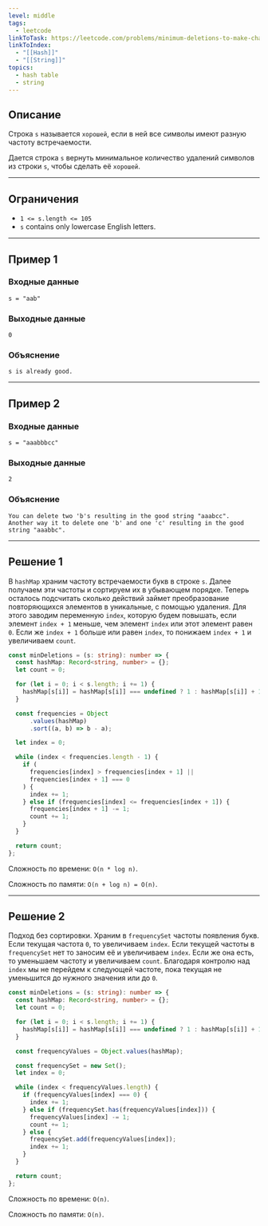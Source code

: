 ```yaml
---
level: middle
tags:
  - leetcode
linkToTask: https://leetcode.com/problems/minimum-deletions-to-make-character-frequencies-unique/
linkToIndex:
  - "[[Hash]]"
  - "[[String]]"
topics:
  - hash table
  - string
---
```

## Описание

Строка `s` называется `хорошей`, если в ней все символы имеют разную частоту встречаемости.

Дается строка `s` вернуть минимальное количество удалений символов из строки `s`, чтобы сделать её `хорошей`.

---
## Ограничения

- `1 <= s.length <= 105`
- `s` contains only lowercase English letters.

---
## Пример 1

### Входные данные

```
s = "aab"
```
### Выходные данные

```
0
```
### Объяснение

```
s is already good.
```

---
## Пример 2

### Входные данные

```
s = "aaabbbcc"
```
### Выходные данные

```
2
```
### Объяснение

```
You can delete two 'b's resulting in the good string "aaabcc".
Another way it to delete one 'b' and one 'c' resulting in the good string "aaabbc".
```

---


## Решение 1

В `hashMap` храним частоту встречаемости букв в строке `s`.
Далее получаем эти частоты и сортируем их в убывающем порядке.
Теперь осталось подсчитать сколько действий займет преобразование повторяющихся элементов в уникальные, с помощью удаления.
Для этого заводим переменную `index`, которую будем повышать, если элемент `index + 1` меньше, чем элемент `index` или этот элемент равен `0`.
Если же `index + 1` больше или равен `index`, то понижаем `index + 1` и увеличиваем `count`.

```typescript
const minDeletions = (s: string): number => {
  const hashMap: Record<string, number> = {};
  let count = 0;

  for (let i = 0; i < s.length; i += 1) {
    hashMap[s[i]] = hashMap[s[i]] === undefined ? 1 : hashMap[s[i]] + 1;
  }

  const frequencies = Object
	  .values(hashMap)
	  .sort((a, b) => b - a);

  let index = 0;

  while (index < frequencies.length - 1) {
    if (
      frequencies[index] > frequencies[index + 1] ||
      frequencies[index + 1] === 0
    ) {
      index += 1;
    } else if (frequencies[index] <= frequencies[index + 1]) {
      frequencies[index + 1] -= 1;
      count += 1;
    }
  }

  return count;
};
```

Сложность по времени: `O(n * log n)`.

Сложность по памяти: `O(n + log n) = O(n)`.

---
## Решение 2

Подход без сортировки.
Храним в `frequencySet` частоты появления букв.
Если текущая частота `0`, то увеличиваем `index`.
Если текущей частоты в `frequencySet` нет то заносим её и увеличиваем `index`.
Если же она есть, то уменьшаем частоту и увеличиваем `count`.
Благодаря контролю над `index` мы не перейдем к следующей частоте, пока текущая не уменьшится до нужного значения или до `0`.

```typescript
const minDeletions = (s: string): number => {
  const hashMap: Record<string, number> = {};
  let count = 0;

  for (let i = 0; i < s.length; i += 1) {
    hashMap[s[i]] = hashMap[s[i]] === undefined ? 1 : hashMap[s[i]] + 1;
  }

  const frequencyValues = Object.values(hashMap);

  const frequencySet = new Set();
  let index = 0;

  while (index < frequencyValues.length) {
    if (frequencyValues[index] === 0) {
      index += 1;
    } else if (frequencySet.has(frequencyValues[index])) {
      frequencyValues[index] -= 1;
      count += 1;
    } else {
      frequencySet.add(frequencyValues[index]);
      index += 1;
    }
  }

  return count;
};
```

Сложность по времени: `O(n)`.

Сложность по памяти: `O(n)`.